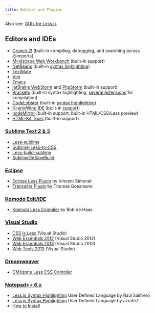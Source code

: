 ```yaml
---
title: Editors and Plugins
---
```


Also see: [GUIs for Less.js](#guis-for-less)

## Editors and IDEs

* [Crunch 2!](http://getcrunch.co/) (built-in compiling, debugging, and searching across @imports)
* [Mindscape Web Workbench][web-workbench] (built-in support)
* [NetBeans][netbeans] (built-in [syntax highlighting][netbeans-sh])
* [TextMate](https://github.com/appden/less.tmbundle)
* [Vim](https://github.com/groenewege/vim-less)
* [Emacs](https://github.com/purcell/less-css-mode)
* [jetBrains WebStorm][webstorm] and [PhpStorm][phpstorm] (built-in support)
* [Brackets][brackets] (built-in syntax highlighting, [several extensions][brackets-ext] for compilation)
* [CodeLobster][codelobster] (built-in [syntax highlighting][codelobster-sh])
* [KineticWing IDE][kineticwing] (built-in [support][kineticwing-less])
* [nodeMirror](https://www.npmjs.org/package/node-mirror) (built-in support, built-in HTML/CSS/Less preview)
* [HTML-Kit Tools](http://www.htmlkit.com/tools/) (built-in support)

### [Sublime Text 2 & 3](http://sublimetext.com/)

* [Less-sublime][Less-sublime]
* [Sublime-Less-to-CSS][Sublime-Less-to-CSS]
* [Less-build-sublime][Less-build-sublime]
* [SublimeOnSaveBuild][SublimeOnSaveBuild]

### [Eclipse](http://www.eclipse.org/)

* [Eclipse Less Plugin](http://www.normalesup.org/~simonet/soft/ow/eclipse-less.en.html) by Vincent Simonet
* [Transpiler Plugin](https://github.com/gossi/eclipse-transpiler-plugin) by Thomas Gossmann
 
### [Komodo Edit/IDE](http://komodoide.com/)

 * [Komodo Less Compiler](https://github.com/babobski/Komodo-LESS-Compiler) by Bob de Haas

### [Visual Studio](http://www.visualstudio.com/)

* [CSS Is Less][CSSisLess] (Visual Studio)
* [Web Essentials 2012][webessentials12] (Visual Studio 2012)
* [Web Essentials 2013][webessentials13] (Visual Studio 2013)
* [Web Tools 2013][mswebtools] (Visual Studio)

### [Dreamweaver](http://www.adobe.com/products/dreamweaver.html)

* [DMXzone Less CSS Compiler][dmx]

### [Notepad++ 6.x][Npp]

* [Less.js Syntax Highlighting][Npp-Less-Salitrero] User Defined Language by Raúl Salitrero
* [Less.js Syntax Highlighting][Npp-Less-azrafe7] User Defined Language by azrafe7
* [How to Install][Npp-How-to]

<!-- invisible links -->

[SublimeOnSaveBuild]: https://github.com/alexnj/SublimeOnSaveBuild "Sublime Text Package for Less.js"
[Less-sublime]: https://github.com/danro/Less-sublime "Sublime Text Package for Less.js"
[Less-build-sublime]: https://github.com/berfarah/Less-build-sublime "Sublime Text Package for Less.js"
[Sublime-Less-to-CSS]: https://github.com/timdouglas/sublime-less2css "Sublime Text Package for Less.js"
[webessentials12]: http://tinyurl.com/WebEssentials2012
[webessentials13]: http://vswebessentials.com/
[CSSisLess]: http://visualstudiogallery.msdn.microsoft.com/dd5635b0-3c70-484f-abcb-cbdcabaa9923
[web-workbench]: http://visualstudiogallery.msdn.microsoft.com/2b96d16a-c986-4501-8f97-8008f9db141a
[dmx]: http://www.dmxzone.com/go/21514/dmxzone-less-css-compiler-features-unveiled/
[Npp]: http://notepad-plus-plus.org/
[Npp-Less-Salitrero]: http://sourceforge.net/apps/mediawiki/notepad-plus/?title=User_Defined_Language_Files#L
[Npp-Less-azrafe7]: https://github.com/azrafe7/LESS-for-Notepad-plusplus
[Npp-How-to]: http://sourceforge.net/apps/mediawiki/notepad-plus/?title=User_Defined_Language_Files#How_to_install_user_defined_language_files "how to install User Defined Language files"
[brackets]: http://brackets.io/
[brackets-ext]: https://github.com/adobe/brackets/wiki/Brackets-Extensions
[codelobster]: http://www.codelobster.com/
[codelobster-sh]: http://www.codelobster.com/sass_less.html
[netbeans]: https://netbeans.org/downloads/
[netbeans-sh]: http://wiki.netbeans.org/NetBeans_74_NewAndNoteworthy#CSS_Preprocessors
[webstorm]: http://www.jetbrains.com/webstorm/
[phpstorm]: http://www.jetbrains.com/phpstorm/
[mswebtools]: http://www.asp.net/downloads
[kineticwing]: http://kineticwing.com/download
[kineticwing-less]: http://kineticwing.com//assets/img/screenshots/LessEditor.png
